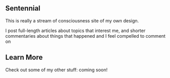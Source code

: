 ## Sentennial

This is really a stream of consciousness site of my own design.

I post full-length articles about topics that interest me, and shorter commentaries about things that happened and I feel compelled to comment on

## Learn More

Check out some of my other stuff: coming soon!